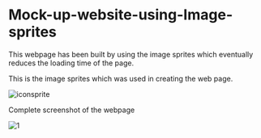 # Mock-up-website-using-Image-sprites


This webpage has been built by using the image sprites which eventually reduces the loading time of the page.


This is the image sprites which was used in creating the web page.

![iconsprite](https://cloud.githubusercontent.com/assets/24657693/23834489/413ca902-077d-11e7-9285-c3cfed98135e.png)

Complete screenshot of the webpage

![1](https://cloud.githubusercontent.com/assets/24657693/23834488/413b0048-077d-11e7-986d-dcdbf02472a2.png)

